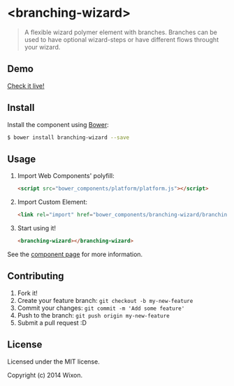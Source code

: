 # &lt;branching-wizard&gt;

> A flexible wizard polymer element with branches. Branches can be used to have optional wizard-steps or have different flows throught your wizard.

## Demo

[Check it live!](http://jns.me/branching-wizard/components/branching-wizard/demo.html)

## Install

Install the component using [Bower](http://bower.io/):

```sh
$ bower install branching-wizard --save
```

## Usage

1. Import Web Components' polyfill:

    ```html
    <script src="bower_components/platform/platform.js"></script>
    ```

2. Import Custom Element:

    ```html
    <link rel="import" href="bower_components/branching-wizard/branching-wizard.html">
    ```

3. Start using it!

    ```html
    <branching-wizard></branching-wizard>
    ```

See the [component page](http://jns.me/branching-wizard/components/branching-wizard/) for more information.

## Contributing

1. Fork it!
2. Create your feature branch: `git checkout -b my-new-feature`
3. Commit your changes: `git commit -m 'Add some feature'`
4. Push to the branch: `git push origin my-new-feature`
5. Submit a pull request :D

## License

Licensed under the MIT license.

Copyright (c) 2014 Wixon.
